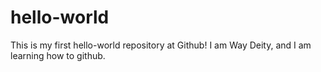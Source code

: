 # hello-world
This is my first hello-world repository at Github!
I am Way Deity, and I am learning how to github.
